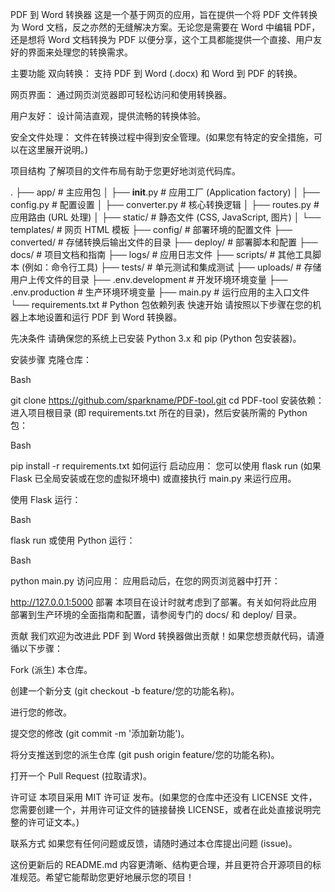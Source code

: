 PDF 到 Word 转换器
这是一个基于网页的应用，旨在提供一个将 PDF 文件转换为 Word 文档，反之亦然的无缝解决方案。无论您是需要在 Word 中编辑 PDF，还是想将 Word 文档转换为 PDF 以便分享，这个工具都能提供一个直接、用户友好的界面来处理您的转换需求。

主要功能
双向转换： 支持 PDF 到 Word (.docx) 和 Word 到 PDF 的转换。

网页界面： 通过网页浏览器即可轻松访问和使用转换器。

用户友好： 设计简洁直观，提供流畅的转换体验。

安全文件处理： 文件在转换过程中得到安全管理。(如果您有特定的安全措施，可以在这里展开说明。)

项目结构
了解项目的文件布局有助于您更好地浏览代码库。

.
├── app/                  # 主应用包
│   ├── __init__.py       # 应用工厂 (Application factory)
│   ├── config.py         # 配置设置
│   ├── converter.py      # 核心转换逻辑
│   ├── routes.py         # 应用路由 (URL 处理)
│   ├── static/           # 静态文件 (CSS, JavaScript, 图片)
│   └── templates/        # 网页 HTML 模板
├── config/               # 部署环境的配置文件
├── converted/            # 存储转换后输出文件的目录
├── deploy/               # 部署脚本和配置
├── docs/                 # 项目文档和指南
├── logs/                 # 应用日志文件
├── scripts/              # 其他工具脚本 (例如：命令行工具)
├── tests/                # 单元测试和集成测试
├── uploads/              # 存储用户上传文件的目录
├── .env.development      # 开发环境环境变量
├── .env.production       # 生产环境环境变量
├── main.py               # 运行应用的主入口文件
└── requirements.txt      # Python 包依赖列表
快速开始
请按照以下步骤在您的机器上本地设置和运行 PDF 到 Word 转换器。

先决条件
请确保您的系统上已安装 Python 3.x 和 pip (Python 包安装器)。

安装步骤
克隆仓库：

Bash

git clone https://github.com/sparkname/PDF-tool.git
cd PDF-tool
安装依赖：
进入项目根目录 (即 requirements.txt 所在的目录)，然后安装所需的 Python 包：

Bash

pip install -r requirements.txt
如何运行
启动应用：
您可以使用 flask run (如果 Flask 已全局安装或在您的虚拟环境中) 或直接执行 main.py 来运行应用。

使用 Flask 运行：

Bash

flask run
或使用 Python 运行：

Bash

python main.py
访问应用：
应用启动后，在您的网页浏览器中打开：

http://127.0.0.1:5000
部署
本项目在设计时就考虑到了部署。有关如何将此应用部署到生产环境的全面指南和配置，请参阅专门的 docs/ 和 deploy/ 目录。

贡献
我们欢迎为改进此 PDF 到 Word 转换器做出贡献！如果您想贡献代码，请遵循以下步骤：

Fork (派生) 本仓库。

创建一个新分支 (git checkout -b feature/您的功能名称)。

进行您的修改。

提交您的修改 (git commit -m '添加新功能')。

将分支推送到您的派生仓库 (git push origin feature/您的功能名称)。

打开一个 Pull Request (拉取请求)。

许可证
本项目采用 MIT 许可证 发布。(如果您的仓库中还没有 LICENSE 文件，您需要创建一个，并用许可证文件的链接替换 LICENSE，或者在此处直接说明完整的许可证文本。)

联系方式
如果您有任何问题或反馈，请随时通过本仓库提出问题 (issue)。

这份更新后的 README.md 内容更清晰、结构更合理，并且更符合开源项目的标准规范。希望它能帮助您更好地展示您的项目！
